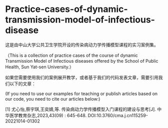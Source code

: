 # Practice-cases-of-dynamic-transmission-model-of-infectious-disease

这是由中山大学公共卫生学院开设的传染病动力学传播模型课程的实习案例集。

（This is a collection of practice cases of the course of dynamic Transmission Model of Infectious diseases offered by the School of Public Health, Sun Yat-sen University.）



如果您需要使用我们的案例展开教学，或者基于我们的代码发表文章，需要引用我们以下的文章：

(If you need to use our examples for teaching or publish articles based on our code, you need to cite our articles below:)

[1]	尤心怡,蔡宇琪,王奕婧,等. 传染病动力学传播模型入门课程的建设与思考[J]. 中华医学教育杂志,2023,43(09) : 645-648. DOI:10.3760/cma.j.cn115259-20221014-01302
        
        
        
        
        
        
        
        
        
        

